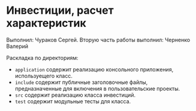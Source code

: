 #  Инвестиции, расчет характеристик

Выполнил: Чураков Сергей. Вторую часть работы выполнил: Черненко Валерий

Раскладка по директориям:
- `application` содержит реализацию консольного приложения, используещего класс.
- `include` содержит публичные заголовочные файлы, предназначенные для включения в пользовательские проекты.
- `src` содержит реализацию класса инвестиций.
- `test` содержит модульные тесты для класса.